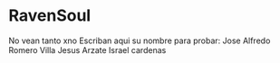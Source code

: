 RavenSoul
=========

No vean tanto xno
Escriban aqui su nombre para probar:
Jose Alfredo Romero Villa
Jesus Arzate
Israel cardenas
